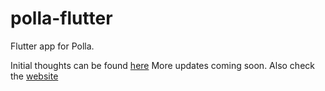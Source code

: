 # polla-flutter
Flutter app for Polla.

Initial thoughts can be found [here](https://docs.google.com/document/d/1XeRkvMEZGKziIQsfmulSgwZM5JTyb65XqhYtTX8QZbg/edit?usp=sharing)
More updates coming soon.
Also check the [website](http://www.zerobs.org)

